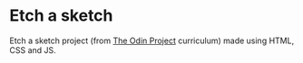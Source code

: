 # Etch a sketch

Etch a sketch project (from <a href="https://www.theodinproject.com>">The Odin Project</a> curriculum) made using HTML, CSS and JS.
